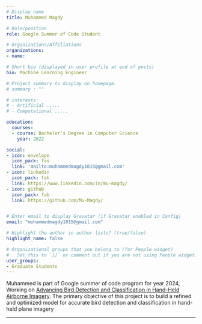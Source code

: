 ```yaml
---
# Display name
title: Muhammed Magdy

# Role/position
role: Google Summer of Code Student

# Organizations/Affiliations
organizations:
- name: 

# Short bio (displayed in user profile at end of posts)
bio: Machine Learning Engineer

# Project summary to display on homepage.
# summary : ""

# interests:
# - Artificial .....
# - Computational .....

education: 
  courses:
  - course: Bachelor’s Degree in Computer Science
    year: 2022

social:
- icon: envelope
  icon_pack: fas
  link: 'mailto:muhammedmagdy1015@gmail.com'
- icon: linkedin
  icon_pack: fab
  link: https://www.linkedin.com/in/mu-magdy/
- icon: github
  icon_pack: fab
  link: https://github.com/Mu-Magdy/


# Enter email to display Gravatar (if Gravatar enabled in Config)
email: "muhammedmagdy1015@gmail.com"

# Highlight the author in author lists? (true/false)
highlight_name: false

# Organizational groups that you belong to (for People widget)
#   Set this to `[]` or comment out if you are not using People widget.
user_groups:
- Graduate Students
---
```


Muhammed is part of Google summer of code program for year 2024, Working on [Advancing Bird Detection and Classification in Hand-Held Airborne Imagery](https://summerofcode.withgoogle.com/programs/2024/projects/RKvEGjbd).
The primary objective of this project is to build a refined and optimized model for accurate bird detection and classification in hand-held plane imagery

---